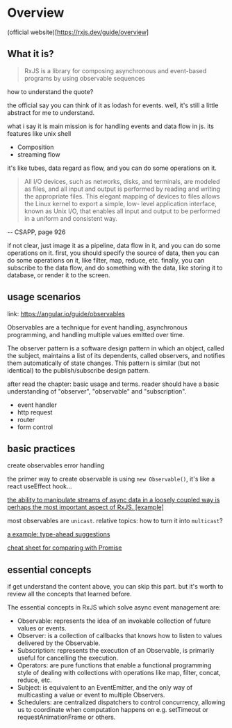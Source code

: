 # Overview

(official website)[https://rxjs.dev/guide/overview]

## What it is?

> RxJS is a library for composing asynchronous and event-based programs by using observable sequences

how to understand the quote?

the official say you can think of it as lodash for events. well, it's still a little abstract for me to understand.

what i say it is main mission is for handling events and data flow in js.
its features like unix shell

- Composition
- streaming flow

it's like tubes, data regard as flow, and you can do some operations on it.

> All I/O devices, such as networks, disks, and terminals, are modeled as files, and all input and output is performed by reading and writing the appropriate files. This elegant mapping of devices to files allows the Linux kernel to export a simple, low- level application interface, known as Unix I/O, that enables all input and output to be performed in a uniform and consistent way.

-- CSAPP, page 926

if not clear, just image it as a pipeline, data flow in it, and you can do some operations on it.
first, you should specify the source of data, then you can do some operations on it, like filter, map, reduce, etc.
finally, you can subscribe to the data flow, and do something with the data, like storing it to database, or render it to the screen.

## usage scenarios

link: <https://angular.io/guide/observables>

Observables are a technique for event handling, asynchronous programming, and handling multiple values emitted over time.

The observer pattern is a software design pattern in which an object, called the subject, maintains a list of its dependents, called observers, and notifies them automatically of state changes. This pattern is similar (but not identical) to the publish/subscribe design pattern.

after read the chapter: basic usage and terms. reader should have a basic understanding of "observer", "observable" and "subscription".

- event handler
- http request
- router
- form control

## basic practices

create observables
error handling

the primer way to create observable is using `new Observable()`, it's like a react useEffect hook...

[the ability to manipulate streams of async data in a loosely coupled way is perhaps the most important aspect of RxJS. [example]](https://angular.io/guide/rx-library#loosely-coupled-transformations)

most observables are `unicast`.
relative topics: how to turn it into `multicast`?

[a example: type-ahead suggestions](https://angular.io/guide/practical-observable-usage#type-ahead-suggestions)

[cheat sheet for comparing with Promise](https://angular.io/guide/comparing-observables#cheat-sheet)

## essential concepts

if get understand the content above, you can skip this part. but it's worth to review all the concepts that learned before.

The essential concepts in RxJS which solve async event management are:

- Observable: represents the idea of an invokable collection of future values or events.
- Observer: is a collection of callbacks that knows how to listen to values delivered by the Observable.
- Subscription: represents the execution of an Observable, is primarily useful for cancelling the execution.
- Operators: are pure functions that enable a functional programming style of dealing with collections with operations like map, filter, concat, reduce, etc.
- Subject: is equivalent to an EventEmitter, and the only way of multicasting a value or event to multiple Observers.
- Schedulers: are centralized dispatchers to control concurrency, allowing us to coordinate when computation happens on e.g. setTimeout or requestAnimationFrame or others.
